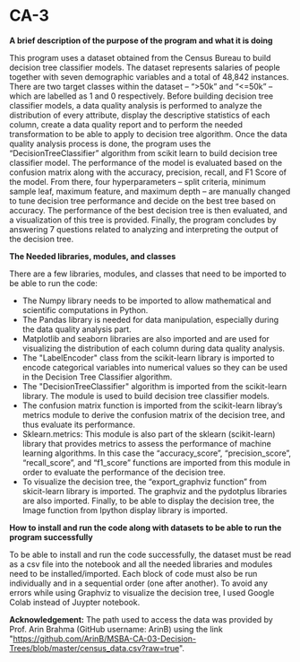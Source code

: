 # CA-3
 **A brief description of the purpose of the program and what it is doing**

This program uses a dataset obtained from the Census Bureau to build decision tree classifier models. The dataset represents salaries of people together with seven demographic variables and a total of 48,842 instances. There are two target classes within the dataset – “>50k” and “<=50k” – which are labelled as 1 and 0 respectively. Before building decision tree classifier models, a data quality analysis is performed to analyze the distribution of every attribute, display the descriptive statistics of each column, create a data quality report and to perform the needed transformation to be able to apply to decision tree algorithm. Once the data quality analysis process is done, the program uses the “DecisionTreeClassifier” algorithm from scikit learn to build decision tree classifier model. The performance of the model is evaluated based on the confusion matrix along with the accuracy, precision, recall, and F1 Score of the model. From there, four hyperparameters – split criteria, minimum sample leaf, maximum feature, and maximum depth – are manually changed to tune decision tree performance and decide on the best tree based on accuracy. The performance of the best decision tree is then evaluated, and a visualization of this tree is provided. Finally, the program concludes by answering 7 questions related to analyzing and interpreting the output of the decision tree.

**The Needed libraries, modules, and classes**

There are a few libraries, modules, and classes that need to be imported to be able to run the code:

* The Numpy library needs to be imported to allow mathematical and scientific computations in Python.
* The Pandas library is needed for data manipulation, especially during the data quality analysis part.
* Matplotlib and seaborn libraries are also imported and are used for visualizing the distribution of each column during data quality analysis.
* The "LabelEncoder" class from the scikit-learn library is imported to encode categorical variables into numerical values so they can be used in the Decision Tree Classifier algorithm.
* The "DecisionTreeClassifier" algorithm is imported from the scikit-learn library. The module is used to build decision tree classifier models.
*	The confusion matrix function is imported from the scikit-learn libray’s metrics module to derive the confusion matrix of the decision tree, and thus evaluate its performance.
*	Sklearn.metrics: This module is also part of the sklearn (scikit-learn) library that provides metrics to assess the performance of machine learning algorithms. In this case the “accuracy_score”, “precision_score”, “recall_score”,  and “f1_score” functions are imported from this module in order to evaluate the performance of the decision tree.
*	To visualize the decision tree, the “export_graphviz function” from skicit-learn library is imported. The graphviz and the pydotplus libraries are also imported. Finally, to be able to display the decision tree, the Image function from Ipython display library is imported.

**How to install and run the code along with datasets to be able to run the program successfully**

To be able to install and run the code successfully, the dataset must be read as a csv file into the notebook and all the needed libraries and modules need to be installed/imported. Each block of code must also be run individually and in a sequential order (one after another). To avoid any errors while using Graphviz to visualize the decision tree, I used Google Colab instead of Juypter notebook.

**Acknowledgement:**
The path used to access the data was provided by Prof. Arin Brahma (GitHub username: ArinB) using the link "https://github.com/ArinB/MSBA-CA-03-Decision-Trees/blob/master/census_data.csv?raw=true". 

